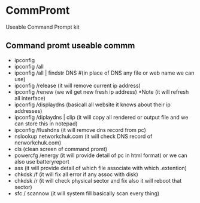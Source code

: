 # CommPromt
Useable Command Prompt kit
## Command promt useable commm
* ipconfig
* ipconfig /all
* ipconfig /all | findstr DNS #(in place of DNS any file or web name we can use)
* ipconfig /release (it will remove current ip address)
* ipconfig /renew (we wil get new fresh ip address) *Note (it will refresh all interface)
* ipconfig /displaydns  (basicall all website it knows about their ip addresses)
* ipconfig /diplaydns | clip (it will copy all rendered or output file and we can store this in notepad)
* ipconfig /flushdns  (it will remove dns record from pc)
* nslookup networkchuk.com (it will check DNS record of nerworkchuk.com)
*  cls (clean screen of command promt)
* powercfg /energy (it will provide detail of pc in html format) or we can also use batteryreport
* ass (it will provide detail of which file associate with which .extention)
* chkdsk /f (it will fix all error if any assoc with disk)
* chkdsk /r (it will check physical sector and fix also it will reboot that sector)
* sfc / scannow   (it will system fill basically scan every thing) 
